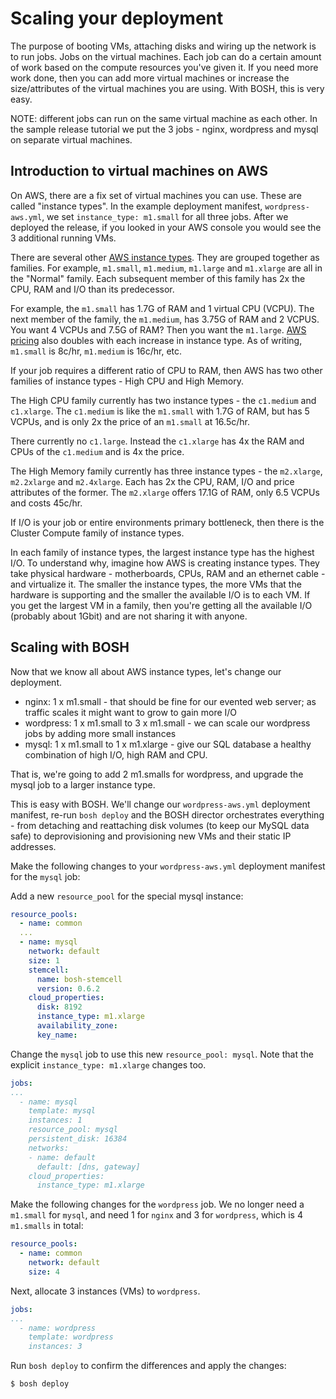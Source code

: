 # Scaling your deployment

The purpose of booting VMs, attaching disks and wiring up the network is to run jobs. Jobs on the virtual machines. Each job can do a certain amount of work based on the compute resources you've given it. If you need more work done, then you can add more virtual machines or increase the size/attributes of the virtual machines you are using. With BOSH, this is very easy.

NOTE: different jobs can run on the same virtual machine as each other. In the sample release tutorial we put the 3 jobs - nginx, wordpress and mysql on separate virtual machines.

## Introduction to virtual machines on AWS

On AWS, there are a fix set of virtual machines you can use. These are called "instance types". In the example deployment manifest, `wordpress-aws.yml`, we set `instance_type: m1.small` for all three jobs. After we deployed the release, if you looked in your AWS console you would see the 3 additional running VMs.

There are several other [AWS instance types](http://aws.amazon.com/ec2/instance-types/ "Amazon EC2 Instance Types"). They are grouped together as families. For example, `m1.small`, `m1.medium`, `m1.large` and `m1.xlarge` are all in the "Normal" family. Each subsequent member of this family has 2x the CPU, RAM and I/O than its predecessor. 

For example, the `m1.small` has 1.7G of RAM and 1 virtual CPU (VCPU). The next member of the family, the `m1.medium`, has 3.75G of RAM and 2 VCPUS. You want 4 VCPUs and 7.5G of RAM? Then you want the `m1.large`. [AWS pricing](http://aws.amazon.com/ec2/pricing "Amazon EC2 Pricing") also doubles with each increase in instance type. As of writing, `m1.small` is 8c/hr, `m1.medium` is 16c/hr, etc.

If your job requires a different ratio of CPU to RAM, then AWS has two other families of instance types - High CPU and High Memory.

The High CPU family currently has two instance types - the `c1.medium` and `c1.xlarge`. The `c1.medium` is like the `m1.small` with 1.7G of RAM, but has 5 VCPUs, and is only 2x the price of an `m1.small` at 16.5c/hr. 

There currently no `c1.large`. Instead the `c1.xlarge` has 4x the RAM and CPUs of the `c1.medium` and is 4x the price.

The High Memory family currently has three instance types - the `m2.xlarge`, `m2.2xlarge` and `m2.4xlarge`. Each has 2x the CPU, RAM, I/O and price attributes of the former. The `m2.xlarge` offers 17.1G of RAM, only 6.5 VCPUs and costs 45c/hr.

If I/O is your job or entire environments primary bottleneck, then there is the Cluster Compute family of instance types.

In each family of instance types, the largest instance type has the highest I/O. To understand why, imagine how AWS is creating instance types. They take physical hardware - motherboards, CPUs, RAM and an ethernet cable - and virtualize it. The smaller the instance types, the more VMs that the hardware is supporting and the smaller the available I/O is to each VM. If you get the largest VM in a family, then you're getting all the available I/O (probably about 1Gbit) and are not sharing it with anyone.

## Scaling with BOSH

Now that we know all about AWS instance types, let's change our deployment.

* nginx: 1 x m1.small - that should be fine for our evented web server; as traffic scales it might want to grow to gain more I/O
* wordpress: 1 x m1.small to 3 x m1.small - we can scale our wordpress jobs by adding more small instances
* mysql: 1 x m1.small to 1 x m1.xlarge - give our SQL database a healthy combination of high I/O, high RAM and CPU.

That is, we're going to add 2 m1.smalls for wordpress, and upgrade the mysql job to a larger instance type.

This is easy with BOSH. We'll change our `wordpress-aws.yml` deployment manifest, re-run `bosh deploy` and the BOSH director orchestrates everything - from detaching and reattaching disk volumes (to keep our MySQL data safe) to deprovisioning and provisioning new VMs and their static IP addresses.

Make the following changes to your `wordpress-aws.yml` deployment manifest for the `mysql` job:

Add a new `resource_pool` for the special mysql instance:

```yaml
resource_pools:
  - name: common
  ...
  - name: mysql
    network: default
    size: 1
    stemcell:
      name: bosh-stemcell
      version: 0.6.2
    cloud_properties:
      disk: 8192
      instance_type: m1.xlarge
      availability_zone:
      key_name: 
```

Change the `mysql` job to use this new `resource_pool: mysql`. Note that the explicit `instance_type: m1.xlarge` changes too.

```yaml
jobs:
...
  - name: mysql
    template: mysql
    instances: 1
    resource_pool: mysql
    persistent_disk: 16384
    networks:
    - name: default
      default: [dns, gateway]
    cloud_properties:
      instance_type: m1.xlarge
```

Make the following changes for the `wordpress` job. We no longer need a `m1.small` for `mysql`, and need 1 for `nginx` and 3 for `wordpress`, which is 4 `m1.smalls` in total:

```yaml
resource_pools:
  - name: common
    network: default
    size: 4
```

Next, allocate 3 instances (VMs) to `wordpress`.
```yaml
jobs:
...
  - name: wordpress
    template: wordpress
    instances: 3
```

Run `bosh deploy` to confirm the differences and apply the changes:

```
$ bosh deploy

```